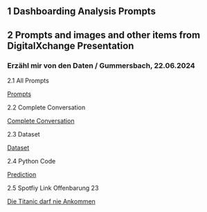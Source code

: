 ## 1 Dashboarding Analysis Prompts ##
## 2 Prompts and images and other items from DigitalXchange Presentation ##
### Erzähl mir von den Daten / Gummersbach, 22.06.2024 ### 

2.1 All Prompts

[Prompts](Titanic%20Dataset/Titanic%20Questions.md)

2.2 Complete Conversation

[Complete Conversation](Titanic%20Dataset/Titanic%20Dataset%20Full%20Conversation.md)

2.3 Dataset

[Dataset](Titanic%20Dataset/Titanic%20Dataset.csv)

2.4 Python Code

[Prediction](Titanic%20Dataset/predict_titanic.py)

2.5 Spotfiy Link Offenbarung 23 

[Die Titanic darf nie Ankommen](https://open.spotify.com/album/6waeaRCI5HTFTmkQtghMVS)

